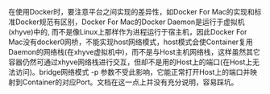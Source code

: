 在使用Docker时，要注意平台之间实现的差异性，如Docker For Mac的实现和标准Docker规范有区别，Docker For Mac的Docker Daemon是运行于虚拟机(xhyve)中的, 而不是像Linux上那样作为进程运行于宿主机，因此Docker For Mac没有docker0网桥，不能实现host网络模式，host模式会使Container复用Daemon的网络栈(在xhyve虚拟机中)，而不是与Host主机网络栈，这样虽然其它容器仍然可通过xhyve网络栈进行交互，但却不是用的Host上的端口(在Host上无法访问)。bridge网络模式 -p 参数不受此影响，它能正常打开Host上的端口并映射到Container的对应Port。文档在这一点上并没有充分说明，容易踩坑。
